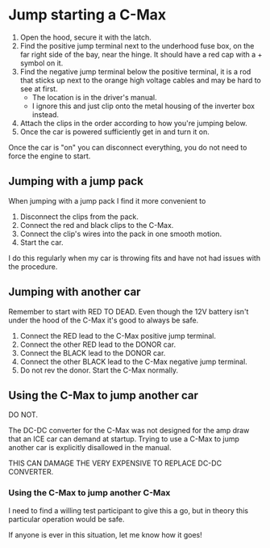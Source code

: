 # Jump starting a C-Max

1. Open the hood, secure it with the latch.
2. Find the positive jump terminal next to the underhood fuse box, on the far right side of the bay, near the hinge. It should have a red cap with a + symbol on it.
3. Find the negative jump terminal below the positive terminal, it is a rod that sticks up next to the orange high voltage cables and may be hard to see at first.
    * The location is in the driver's manual.
    * I ignore this and just clip onto the metal housing of the inverter box instead.
4. Attach the clips in the order according to how you're jumping below.
5. Once the car is powered sufficiently get in and turn it on.

Once the car is "on" you can disconnect everything, you do not need to force the engine to start.

## Jumping with a jump pack

When jumping with a jump pack I find it more convenient to

1. Disconnect the clips from the pack.
2. Connect the red and black clips to the C-Max.
3. Connect the clip's wires into the pack in one smooth motion.
4. Start the car.

I do this regularly when my car is throwing fits and have not had issues with the procedure.

## Jumping with another car

Remember to start with RED TO DEAD. Even though the 12V battery isn't under the hood of the C-Max it's good to always be safe.

1. Connect the RED lead to the C-Max positive jump terminal.
2. Connect the other RED lead to the DONOR car.
3. Connect the BLACK lead to the DONOR car.
4. Connect the other BLACK lead to the C-Max negative jump terminal.
5. Do not rev the donor. Start the C-Max normally.

## Using the C-Max to jump another car

DO NOT.

The DC-DC converter for the C-Max was not designed for the amp draw that an ICE car can demand at startup. Trying to use a C-Max to jump another car is explicitly disallowed in the manual.

THIS CAN DAMAGE THE VERY EXPENSIVE TO REPLACE DC-DC CONVERTER.

### Using the C-Max to jump another C-Max

I need to find a willing test participant to give this a go, but in theory this particular operation would be safe.

If anyone is ever in this situation, let me know how it goes!

